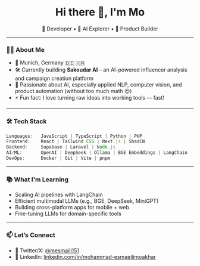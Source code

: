 <h1 align="center">Hi there 👋, I'm Mo</h1>
<p align="center">
  🚀 Developer • 🧠 AI Explorer • 🎯 Product Builder
</p>

---

### 👨‍💻 About Me

- 🏡 Munich, Germany 🇩🇪 🇮🇷
- 🛠 Currently building **Sakoudar AI** – an AI-powered influencer analysis and campaign creation platform
- 🧠 Passionate about AI, especially applied NLP, computer vision, and product automation (without too much math 😉)
- ⚡ Fun fact: I love turning raw ideas into working tools — fast!

---

### 🛠 Tech Stack

```ts
Languages:   JavaScript | TypeScript | Python | PHP  
Frontend:    React | Tailwind CSS | Next.js | ShadCN  
Backend:     Supabase | Laravel | Node.js  
AI/ML:       OpenAI | DeepSeek | Ollama | BGE Embeddings | LangChain  
DevOps:      Docker | Git | Vite | pnpm  
```

---

### 📚 What I'm Learning

- Scaling AI pipelines with LangChain
- Efficient multimodal LLMs (e.g., BGE, DeepSeek, MiniGPT)
- Building cross-platform apps for mobile + web
- Fine-tuning LLMs for domain-specific tools

---

### 📫 Let’s Connect

- 🧠 Twitter/X: [@mesmaili151](http://x.com/mesmaili151)
- 💼 LinkedIn: [linkedin.com/in/mohammad-esmaeilimoakhar](https://www.linkedin.com/in/mohammad-esmaeilimoakhar/)
